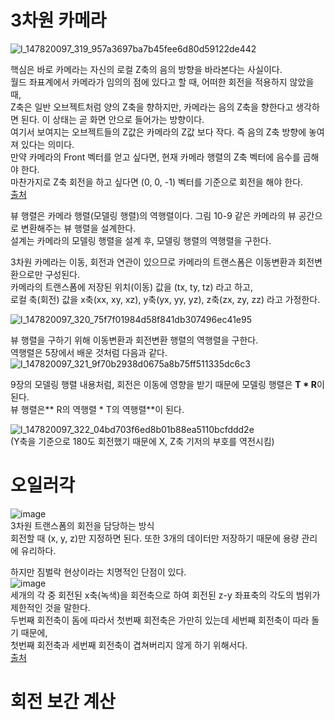 # 3차원 카메라
![l_147820097_319_957a3697ba7b45fee6d80d59122de442](https://github.com/yooonmyong/SK_Study/assets/40621689/1d89f742-850e-434a-8e73-eda8a412df33)  

핵심은 바로 카메라는 자신의 로컬 Z축의 음의 방향을 바라본다는 사실이다.  
월드 좌표계에서 카메라가 임의의 점에 있다고 할 때, 어떠한 회전을 적용하지 않았을 때,  
Z축은 일반 오브젝트처럼 양의 Z축을 향하지만, 카메라는 음의 Z축을 향한다고 생각하면 된다. 이 상태는 곧 화면 안으로 들어가는 방향이다.  
여기서 보여지는 오브젝트들의 Z값은 카메라의 Z값 보다 작다. 즉 음의 Z축 방향에 놓여져 있다는 의미다.  
만약 카메라의 Front 벡터를 얻고 싶다면, 현재 카메라 행렬의 Z축 벡터에 음수를 곱해야 한다.  
마찬가지로 Z축 회전을 하고 싶다면 (0, 0, -1) 벡터를 기준으로 회전을 해야 한다.  
[출처](https://chulhan.tistory.com/5)  

뷰 행렬은 카메라 행렬(모델링 행렬)의 역행렬이다. 그림 10-9 같은 카메라의 뷰 공간으로 변환해주는 뷰 행렬을 설계한다.  
설계는 카메라의 모델링 행렬을 설계 후, 모델링 행렬의 역행렬을 구한다.  

3차원 카메라는 이동, 회전과 연관이 있으므로 카메라의 트랜스폼은 이동변환과 회전변환으로만 구성된다.  
카메라의 트랜스폼에 저장된 위치(이동) 값을 (tx, ty, tz) 라고 하고,  
로컬 축(회전) 값을 x축(xx, xy, xz), y축(yx, yy, yz), z축(zx, zy, zz) 라고 가정한다.  

![l_147820097_320_75f7f01984d58f841db307496ec41e95](https://github.com/yooonmyong/SK_Study/assets/40621689/ad0a00c6-e49e-4ceb-957f-141adf8c65a7)  

뷰 행렬을 구하기 위해 이동변환과 회전변환 행렬의 역행렬을 구한다.  
역행렬은 5장에서 배운 것처럼 다음과 같다.  
![l_147820097_321_9f70b2938d0675a8b75ff511335dc6c3](https://github.com/yooonmyong/SK_Study/assets/40621689/79383226-fa16-4c29-a102-25517a0a965d)  

9장의 모델링 행렬 내용처럼, 회전은 이동에 영향을 받기 때문에 모델링 행렬은 **T * R**이 된다.  
뷰 행렬은** R의 역행렬 * T의 역행렬**이 된다.  

![l_147820097_322_04bd703f6ed8b01b88ea5110bcfddd2e](https://github.com/yooonmyong/SK_Study/assets/40621689/c8b5cdb3-3fb2-4178-bacb-2b787f73eab9)  
(Y축을 기준으로 180도 회전했기 때문에 X, Z축 기저의 부호를 역전시킴)  

# 오일러각
![image](https://github.com/yooonmyong/SK_Study/assets/40621689/4263db8d-1c6c-434f-8a59-b172a1b9bbce)  
3차원 트랜스폼의 회전을 담당하는 방식  
회전할 때 (x, y, z)만 지정하면 된다. 또한 3개의 데이터만 저장하기 때문에 용량 관리에 유리하다.  

하지만 짐벌락 현상이라는 치명적인 단점이 있다.  
![image](https://github.com/yooonmyong/SK_Study/assets/40621689/d5e8174e-ffa6-4856-be1f-de20aa987feb)  
세개의 각 중 회전된 x축(녹색)을 회전축으로 하여 회전된 z-y 좌표축의 각도의 범위가 제한적인 것을 말한다.  
두번째 회전축이 돔에 따라서 첫번째 회전축은 가만히 있는데 세번째 회전축이 따라 돌기 때문에,  
첫번째 회전축과 세번째 회전축이 겹쳐버리지 않게 하기 위해서다.  
[출처](https://handhp1.tistory.com/3)  

# 회전 보간 계산
